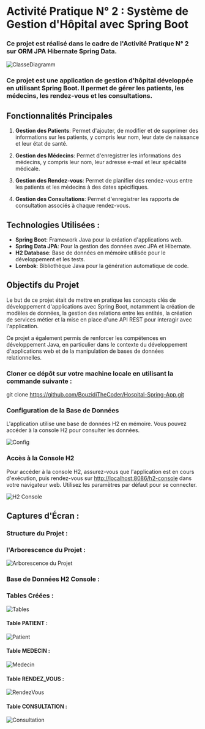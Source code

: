 # Activité Pratique N° 2 : Système de Gestion d'Hôpital avec Spring Boot

### Ce projet est réalisé dans le cadre de l'Activité Pratique N° 2 sur ORM JPA Hibernate Spring Data.

![ClasseDiagramm](https://github.com/BouzidiTheCoder/Hospital-Spring-App/assets/134173504/7cffd612-7ddb-45db-84e8-07166dcdf485)


### Ce projet est une application de gestion d'hôpital développée en utilisant Spring Boot. Il permet de gérer les patients, les médecins, les rendez-vous et les consultations.

## Fonctionnalités Principales

1. **Gestion des Patients**: Permet d'ajouter, de modifier et de supprimer des informations sur les patients, y compris leur nom, leur date de naissance et leur état de santé.

2. **Gestion des Médecins**: Permet d'enregistrer les informations des médecins, y compris leur nom, leur adresse e-mail et leur spécialité médicale.

3. **Gestion des Rendez-vous**: Permet de planifier des rendez-vous entre les patients et les médecins à des dates spécifiques.

4. **Gestion des Consultations**: Permet d'enregistrer les rapports de consultation associés à chaque rendez-vous.

## Technologies Utilisées :

- **Spring Boot**: Framework Java pour la création d'applications web.
- **Spring Data JPA**: Pour la gestion des données avec JPA et Hibernate.
- **H2 Database**: Base de données en mémoire utilisée pour le développement et les tests.
- **Lombok**: Bibliothèque Java pour la génération automatique de code.

## Objectifs du Projet

Le but de ce projet était de mettre en pratique les concepts clés de développement d'applications avec Spring Boot, notamment la création de modèles de données, la gestion des relations entre les entités, la création de services métier et la mise en place d'une API REST pour interagir avec l'application.

Ce projet a également permis de renforcer les compétences en développement Java, en particulier dans le contexte du développement d'applications web et de la manipulation de bases de données relationnelles.

### Cloner ce dépôt sur votre machine locale en utilisant la commande suivante :

git clone https://github.com/BouzidiTheCoder/Hospital-Spring-App.git

### Configuration de la Base de Données

L'application utilise une base de données H2 en mémoire. Vous pouvez accéder à la console H2 pour consulter les données.

![Config](https://github.com/BouzidiTheCoder/Spring-Simple-Hospital-App/assets/134173504/01639786-ab93-41fa-b1b5-f13f4774f0c8)

### Accès à la Console H2

Pour accéder à la console H2, assurez-vous que l'application est en cours d'exécution, puis rendez-vous sur [http://localhost:8086/h2-console](http://localhost:8086/h2-console) dans votre navigateur web.
Utilisez les paramètres par défaut pour se connecter.

![H2 Console](https://github.com/BouzidiTheCoder/Hospital-Spring-App/assets/134173504/d26bd28b-9b10-4fa6-b381-bfd7e961ec6e)

## Captures d'Écran :

### Structure du Projet :
### l'Arborescence du Projet :

![Arborescence du Projet](https://github.com/BouzidiTheCoder/Hospital-Spring-App/assets/134173504/eedc8fe6-a48b-44a8-b5e7-ff7de0aa5cfd)

### Base de Données H2 Console :
### Tables Créées :
![Tables](https://github.com/BouzidiTheCoder/Hospital-Spring-App/assets/134173504/e2c6f894-3b9d-44a6-8b5a-4cd2b0e0f728)

#### Table PATIENT :

![Patient](https://github.com/BouzidiTheCoder/Hospital-Spring-App/assets/134173504/09339424-f332-4fe0-8eb7-e482393f846b)

#### Table MEDECIN :

![Medecin](https://github.com/BouzidiTheCoder/Hospital-Spring-App/assets/134173504/47c9d5cf-828c-4a97-833b-6694c6db34b3)

#### Table RENDEZ_VOUS :

![RendezVous](https://github.com/BouzidiTheCoder/Hospital-Spring-App/assets/134173504/900aaff0-8cb6-4008-8919-e18672422eda)

#### Table CONSULTATION :

![Consultation](https://github.com/BouzidiTheCoder/Hospital-Spring-App/assets/134173504/dced16af-9171-4937-b6ed-54f769fc18e9)


